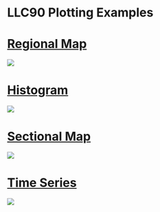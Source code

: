 # LLC90 Plotting Examples

# [Regional Map](https://vgadodia.github.io/cbiomes-oceanmodel/02/regionalmap.html)
[![](regionalmap.png)](https://vgadodia.github.io/cbiomes-oceanmodel/02/regionalmap.html)
# [Histogram](https://vgadodia.github.io/cbiomes-oceanmodel/02/histogram.html)
[![](histogram.png)](https://vgadodia.github.io/cbiomes-oceanmodel/02/histogram.html)
# [Sectional Map](https://vgadodia.github.io/cbiomes-oceanmodel/02/sectionalmap.html)
[![](sectionalmap.png)](https://vgadodia.github.io/cbiomes-oceanmodel/02/sectionalmap.html)
# [Time Series](https://vgadodia.github.io/cbiomes-oceanmodel/02/timeseries.html)
[![](timeseries.png)](https://vgadodia.github.io/cbiomes-oceanmodel/02/timeseries.html)